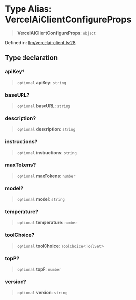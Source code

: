 # Type Alias: VercelAiClientConfigureProps

> **VercelAiClientConfigureProps**: `object`

Defined in: [llm/vercelai-client.ts:28](https://github.com/GeoDaCenter/openassistant/blob/fd29806c870b11792765637bc0dc6fbb46bd3016/packages/core/src/llm/vercelai-client.ts#L28)

## Type declaration

### apiKey?

> `optional` **apiKey**: `string`

### baseURL?

> `optional` **baseURL**: `string`

### description?

> `optional` **description**: `string`

### instructions?

> `optional` **instructions**: `string`

### maxTokens?

> `optional` **maxTokens**: `number`

### model?

> `optional` **model**: `string`

### temperature?

> `optional` **temperature**: `number`

### toolChoice?

> `optional` **toolChoice**: `ToolChoice`\<`ToolSet`\>

### topP?

> `optional` **topP**: `number`

### version?

> `optional` **version**: `string`
